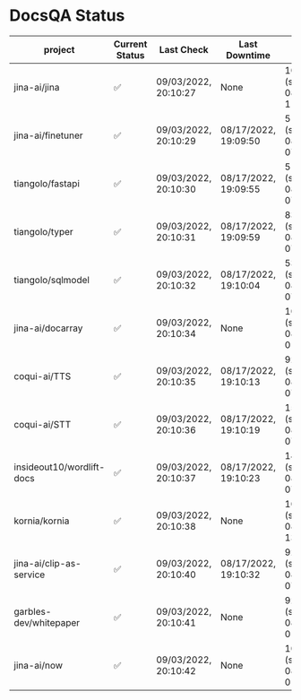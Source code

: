 # DocsQA Status

|         project         |Current Status|     Last Check     |   Last Downtime    |              % Uptime              |
|-------------------------|--------------|--------------------|--------------------|------------------------------------|
|jina-ai/jina             |✅            |09/03/2022, 20:10:27|None                |100.000 (since 08/29/2022, 11:24:14)|
|jina-ai/finetuner        |✅            |09/03/2022, 20:10:29|08/17/2022, 19:09:50|51.373 (since 08/15/2022, 07:09:42) |
|tiangolo/fastapi         |✅            |09/03/2022, 20:10:30|08/17/2022, 19:09:55|51.380 (since 08/15/2022, 07:09:42) |
|tiangolo/typer           |✅            |09/03/2022, 20:10:31|08/17/2022, 19:09:59|83.656 (since 08/15/2022, 07:09:42) |
|tiangolo/sqlmodel        |✅            |09/03/2022, 20:10:32|08/17/2022, 19:10:04|53.932 (since 08/15/2022, 07:09:42) |
|jina-ai/docarray         |✅            |09/03/2022, 20:10:34|None                |100.000 (since 08/24/2022, 01:39:12)|
|coqui-ai/TTS             |✅            |09/03/2022, 20:10:35|08/17/2022, 19:10:13|92.438 (since 08/15/2022, 07:09:42) |
|coqui-ai/STT             |✅            |09/03/2022, 20:10:36|08/17/2022, 19:10:19|153.107 (since 08/15/2022, 07:09:42)|
|insideout10/wordlift-docs|✅            |09/03/2022, 20:10:37|08/17/2022, 19:10:23|146.537 (since 08/15/2022, 07:09:42)|
|kornia/kornia            |✅            |09/03/2022, 20:10:38|None                |100.000 (since 08/30/2022, 13:49:49)|
|jina-ai/clip-as-service  |✅            |09/03/2022, 20:10:40|08/17/2022, 19:10:32|92.454 (since 08/15/2022, 07:09:42) |
|garbles-dev/whitepaper   |✅            |09/03/2022, 20:10:41|None                |92.732 (since 08/24/2022, 01:39:12) |
|jina-ai/now              |✅            |09/03/2022, 20:10:42|None                |100.000 (since 08/24/2022, 01:39:12)|
